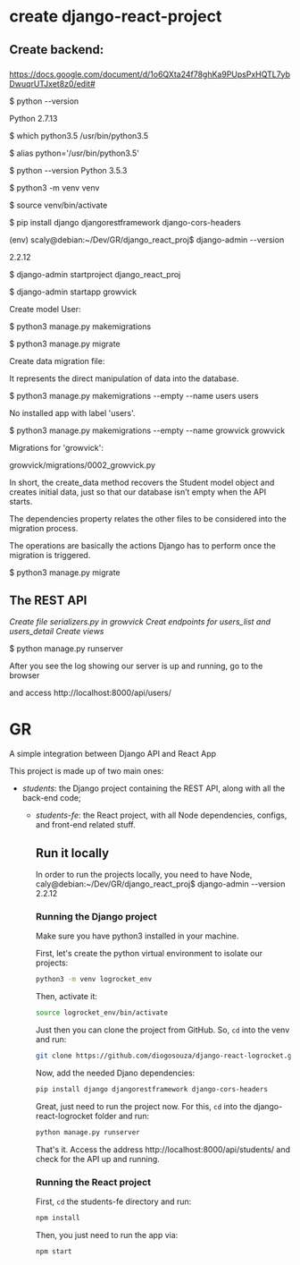 #  create django-react-project

## Create backend:

###
https://docs.google.com/document/d/1o6QXta24f78ghKa9PUpsPxHQTL7ybDwuqrUTJxet8z0/edit#

$ python --version

Python 2.7.13

$ which python3.5
/usr/bin/python3.5

$ alias python='/usr/bin/python3.5'

$ python --version
Python 3.5.3

$ python3 -m venv venv

$ source venv/bin/activate

$ pip install django djangorestframework django-cors-headers

(env) scaly@debian:~/Dev/GR/django_react_proj$ django-admin --version

2.2.12


$ django-admin startproject django_react_proj

$ django-admin startapp growvick

Create model User:

$ python3 manage.py makemigrations

$ python3 manage.py migrate

Create data migration file:

It represents the direct manipulation of data into the database.

$ python3 manage.py makemigrations --empty --name users users

No installed app with label 'users'.

$ python3 manage.py makemigrations --empty --name growvick growvick

Migrations for 'growvick':

  growvick/migrations/0002_growvick.py

In short, the create_data method recovers the Student model object and creates
initial data, just so that our database isn’t empty when the API starts.

The dependencies property relates the other files to be considered into the
migration process.

The operations are basically the actions Django has to perform once the
migration is triggered.

$ python3 manage.py migrate


## The REST API

  *Create file serializers.py in growvick*
  *Creat endpoints for users_list and users_detail*
  *Create views*

  $ python manage.py runserver

  After you see the log showing our server is up and running, go to the browser

  and access http://localhost:8000/api/users/

# GR
A simple integration between Django API and React App

This project is made up of two main ones:

- *students*: the Django project containing the REST API, along with all the
  back-end code;
  - *students-fe*: the React project, with all Node dependencies, configs, and
    front-end related stuff.

    ## Run it locally

    In order to run the projects locally, you need to have Node, caly@debian:~/Dev/GR/django_react_proj$ django-admin --version
    2.2.12
    ### Running the Django project

    Make sure you have python3 installed in your machine.

    First, let's create the python virtual environment to isolate our projects:

    ```bash
    python3 -m venv logrocket_env
    ```

    Then, activate it:

    ```bash
    source logrocket_env/bin/activate
    ```

    Just then you can clone the project from GitHub. So, `cd` into the venv and
    run:

    ```bash
    git clone https://github.com/diogosouza/django-react-logrocket.git
    ```

    Now, add the needed Djano dependencies:

    ```bash
    pip install django djangorestframework django-cors-headers
    ```

    Great, just need to run the project now. For this, `cd` into the
    django-react-logrocket folder and run:

    ```bash
    python manage.py runserver
    ```

    That's it. Access the address http://localhost:8000/api/students/ and check
    for the API up and running.

    ### Running the React project

    First, `cd` the students-fe directory and run:

    ```bash
    npm install
    ```

    Then, you just need to run the app via:

    ```bash
    npm start
    ```
